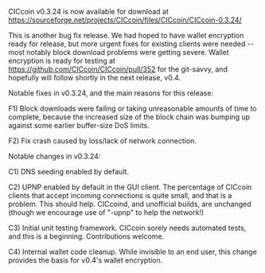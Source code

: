 CICcoin v0.3.24 is now available for download at
https://sourceforge.net/projects/CICcoin/files/CICcoin/CICcoin-0.3.24/

This is another bug fix release.  We had hoped to have wallet encryption ready for release, but more urgent fixes for existing clients were needed -- most notably block download problems were getting severe.  Wallet encryption is ready for testing at https://github.com/CICcoin/CICcoin/pull/352 for the git-savvy, and hopefully will follow shortly in the next release, v0.4.

Notable fixes in v0.3.24, and the main reasons for this release:

F1) Block downloads were failing or taking unreasonable amounts of time to complete, because the increased size of the block chain was bumping up against some earlier buffer-size DoS limits.

F2) Fix crash caused by loss/lack of network connection.

Notable changes in v0.3.24:

C1) DNS seeding enabled by default.

C2) UPNP enabled by default in the GUI client.  The percentage of CICcoin clients that accept incoming connections is quite small, and that is a problem.  This should help.  CICcoind, and unofficial builds, are unchanged (though we encourage use of "-upnp" to help the network!)

C3) Initial unit testing framework.  CICcoin sorely needs automated tests, and this is a beginning.  Contributions welcome.

C4) Internal wallet code cleanup.  While invisible to an end user, this change provides the basis for v0.4's wallet encryption.
